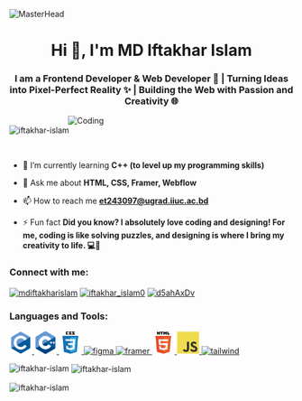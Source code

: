 ![MasterHead](https://img.freepik.com/free-vector/web-site-development-programming-coding_107791-2187.jpg?ga=GA1.1.923608420.1719369902&semt=ais_hybrid)
    <h1 align="center">Hi 👋, I'm MD Iftakhar Islam</h1>
<h3 align="center">I am a Frontend Developer & Web Developer 🚀 | Turning Ideas into Pixel-Perfect Reality ✨ | Building the Web with Passion and Creativity 🌐</h3>
<img align="right" alt="Coding" width="400" src="https://i.pinimg.com/736x/0f/41/50/0f4150b62f13e9b88310e35c95a2f4e3.jpg">
<p align="left"> <img src="https://komarev.com/ghpvc/?username=iftakhar-islam&label=Profile%20views&color=0e75b6&style=flat" alt="iftakhar-islam" /> </p>

<p align="left"> <a href="https://twitter.com/" target="blank"><img src="https://img.shields.io/twitter/follow/?logo=twitter&style=for-the-badge" alt="" /></a> </p>

- 🌱 I’m currently learning **C++ (to level up my programming skills)**

- 💬 Ask me about **HTML, CSS, Framer, Webflow**

- 📫 How to reach me **et243097@ugrad.iiuc.ac.bd**

- ⚡ Fun fact **Did you know? I absolutely love coding and designing! For me, coding is like solving puzzles, and designing is where I bring my creativity to life. 💻🎨**

<h3 align="left">Connect with me:</h3>
<p align="left">
<a href="https://linkedin.com/in/mdiftakharislam" target="blank"><img align="center" src="https://raw.githubusercontent.com/rahuldkjain/github-profile-readme-generator/master/src/images/icons/Social/linked-in-alt.svg" alt="mdiftakharislam" height="30" width="40" /></a>
<a href="https://instagram.com/iftakhar_islam0" target="blank"><img align="center" src="https://raw.githubusercontent.com/rahuldkjain/github-profile-readme-generator/master/src/images/icons/Social/instagram.svg" alt="iftakhar_islam0" height="30" width="40" /></a>
<a href="https://discord.gg/d5ahAxDv" target="blank"><img align="center" src="https://raw.githubusercontent.com/rahuldkjain/github-profile-readme-generator/master/src/images/icons/Social/discord.svg" alt="d5ahAxDv" height="30" width="40" /></a>
</p>

<h3 align="left">Languages and Tools:</h3>
<p align="left"> <a href="https://www.cprogramming.com/" target="_blank" rel="noreferrer"> <img src="https://raw.githubusercontent.com/devicons/devicon/master/icons/c/c-original.svg" alt="c" width="40" height="40"/> </a> <a href="https://www.w3schools.com/cpp/" target="_blank" rel="noreferrer"> <img src="https://raw.githubusercontent.com/devicons/devicon/master/icons/cplusplus/cplusplus-original.svg" alt="cplusplus" width="40" height="40"/> </a> <a href="https://www.w3schools.com/css/" target="_blank" rel="noreferrer"> <img src="https://raw.githubusercontent.com/devicons/devicon/master/icons/css3/css3-original-wordmark.svg" alt="css3" width="40" height="40"/> </a> <a href="https://www.figma.com/" target="_blank" rel="noreferrer"> <img src="https://www.vectorlogo.zone/logos/figma/figma-icon.svg" alt="figma" width="40" height="40"/> </a> <a href="https://www.framer.com/" target="_blank" rel="noreferrer"> <img src="https://www.vectorlogo.zone/logos/framer/framer-icon.svg" alt="framer" width="40" height="40"/> </a> <a href="https://www.w3.org/html/" target="_blank" rel="noreferrer"> <img src="https://raw.githubusercontent.com/devicons/devicon/master/icons/html5/html5-original-wordmark.svg" alt="html5" width="40" height="40"/> </a> <a href="https://developer.mozilla.org/en-US/docs/Web/JavaScript" target="_blank" rel="noreferrer"> <img src="https://raw.githubusercontent.com/devicons/devicon/master/icons/javascript/javascript-original.svg" alt="javascript" width="40" height="40"/> </a> <a href="https://tailwindcss.com/" target="_blank" rel="noreferrer"> <img src="https://www.vectorlogo.zone/logos/tailwindcss/tailwindcss-icon.svg" alt="tailwind" width="40" height="40"/> </a> </p>

<p><img align="left" src="https://github-readme-stats.vercel.app/api/top-langs?username=iftakhar-islam&show_icons=true&locale=en&layout=compact" alt="iftakhar-islam" /></p>

<p>&nbsp;<img align="center" src="https://github-readme-stats.vercel.app/api?username=iftakhar-islam&show_icons=true&locale=en" alt="iftakhar-islam" /></p>

<p><img align="center" src="https://github-readme-streak-stats.herokuapp.com/?user=iftakhar-islam&" alt="iftakhar-islam" /></p>
